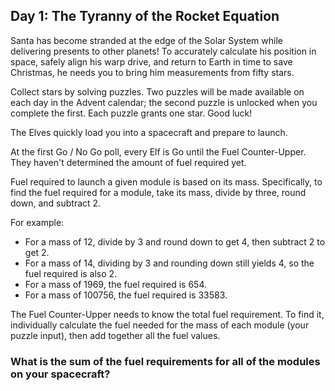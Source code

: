 ## Day 1: The Tyranny of the Rocket Equation
Santa has become stranded at the edge of the Solar System while delivering presents to other planets! To accurately calculate his position in space, safely align his warp drive, and return to Earth in time to save Christmas, he needs you to bring him measurements from fifty stars.

Collect stars by solving puzzles. Two puzzles will be made available on each day in the Advent calendar; the second puzzle is unlocked when you complete the first. Each puzzle grants one star. Good luck!

The Elves quickly load you into a spacecraft and prepare to launch.

At the first Go / No Go poll, every Elf is Go until the Fuel Counter-Upper. They haven't determined the amount of fuel required yet.

Fuel required to launch a given module is based on its mass. Specifically, to find the fuel required for a module, take its mass, divide by three, round down, and subtract 2.

For example:

* For a mass of 12, divide by 3 and round down to get 4, then subtract 2 to get 2.
* For a mass of 14, dividing by 3 and rounding down still yields 4, so the fuel required is also 2.
* For a mass of 1969, the fuel required is 654.
* For a mass of 100756, the fuel required is 33583.

The Fuel Counter-Upper needs to know the total fuel requirement. To find it, individually calculate the fuel needed for the mass of each module (your puzzle input), then add together all the fuel values.

### What is the sum of the fuel requirements for all of the modules on your spacecraft?